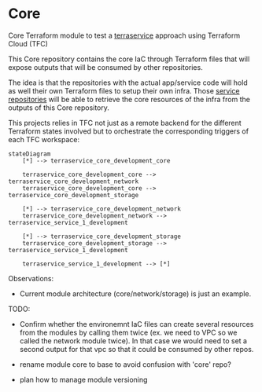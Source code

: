 # Core
Core Terraform module to test a [terraservice](https://www.hashicorp.com/resources/evolving-infrastructure-terraform-opencredo) approach using Terraform Cloud (TFC)



This Core repository contains the core IaC through Terraform files that will expose outputs that will be consumed by other repositories.

The idea is that the repositories with the actual app/service code will hold as well their own Terraform files to setup their own infra. 
Those [service repositories](https://github.com/awoisoak/terraservice-service1) will be able to retrieve the core resources of the infra from the outputs of this Core repository.

This projects relies in TFC not just as a remote backend for the different Terraform states involved but to orchestrate the corresponding triggers of each TFC workspace:

```mermaid
stateDiagram
    [*] --> terraservice_core_development_core

    terraservice_core_development_core --> terraservice_core_development_network
    terraservice_core_development_core --> terraservice_core_development_storage
   
    [*] --> terraservice_core_development_network
    terraservice_core_development_network --> terraservice_service_1_development
   
    [*] --> terraservice_core_development_storage
    terraservice_core_development_storage --> terraservice_service_1_development
   
    terraservice_service_1_development --> [*]
```


Observations:
- Current module architecture (core/network/storage) is just an example.

TODO:

- Confirm whether the environemnt IaC files can create several resources from the modules by calling them twice (ex. we need to VPC so we called the network module twice). In that case we would need to set a second output for that vpc so that it could be consumed by other repos.


- rename module core to base to avoid confusion with 'core' repo?


- plan how to manage module versioning
